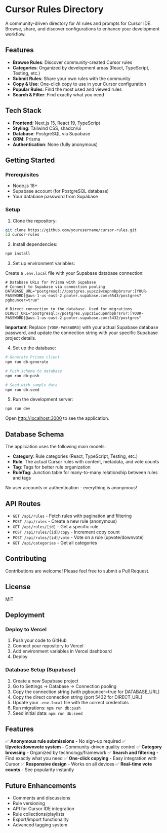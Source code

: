 # Cursor Rules Directory

A community-driven directory for AI rules and prompts for Cursor IDE. Browse, share, and discover configurations to enhance your development workflow.

## Features

- **Browse Rules**: Discover community-created Cursor rules
- **Categories**: Organized by development areas (React, TypeScript, Testing, etc.)
- **Submit Rules**: Share your own rules with the community
- **Copy & Use**: One-click copy to use in your Cursor configuration
- **Popular Rules**: Find the most used and viewed rules
- **Search & Filter**: Find exactly what you need

## Tech Stack

- **Frontend**: Next.js 15, React 19, TypeScript
- **Styling**: Tailwind CSS, shadcn/ui
- **Database**: PostgreSQL via Supabase
- **ORM**: Prisma
- **Authentication**: None (fully anonymous)

## Getting Started

### Prerequisites

- Node.js 18+
- Supabase account (for PostgreSQL database)
- Your database password from Supabase

### Setup

1. Clone the repository:
```bash
git clone https://github.com/yourusername/cursor-rules.git
cd cursor-rules
```

2. Install dependencies:
```bash
npm install
```

3. Set up environment variables:

Create a `.env.local` file with your Supabase database connection:

```env
# Database URLs for Prisma with Supabase
# Connect to Supabase via connection pooling
DATABASE_URL="postgresql://postgres.yupcziwcupnnbpbrsrur:[YOUR-PASSWORD]@aws-1-us-east-2.pooler.supabase.com:6543/postgres?pgbouncer=true"

# Direct connection to the database. Used for migrations
DIRECT_URL="postgresql://postgres.yupcziwcupnnbpbrsrur:[YOUR-PASSWORD]@aws-1-us-east-2.pooler.supabase.com:5432/postgres"
```

**Important**: Replace `[YOUR-PASSWORD]` with your actual Supabase database password, and update the connection string with your specific Supabase project details.

4. Set up the database:

```bash
# Generate Prisma client
npm run db:generate

# Push schema to database
npm run db:push

# Seed with sample data
npm run db:seed
```

5. Run the development server:

```bash
npm run dev
```

Open [http://localhost:3000](http://localhost:3000) to see the application.

## Database Schema

The application uses the following main models:

- **Category**: Rule categories (React, TypeScript, Testing, etc.)
- **Rule**: The actual Cursor rules with content, metadata, and vote counts
- **Tag**: Tags for better rule organization
- **RuleTag**: Junction table for many-to-many relationship between rules and tags

No user accounts or authentication - everything is anonymous!

## API Routes

- `GET /api/rules` - Fetch rules with pagination and filtering
- `POST /api/rules` - Create a new rule (anonymous)
- `GET /api/rules/[id]` - Get a specific rule
- `POST /api/rules/[id]/copy` - Increment copy count
- `POST /api/rules/[id]/vote` - Vote on a rule (upvote/downvote)
- `GET /api/categories` - Get all categories

## Contributing

Contributions are welcome! Please feel free to submit a Pull Request.

## License

MIT

## Deployment

### Deploy to Vercel

1. Push your code to GitHub
2. Connect your repository to Vercel
3. Add environment variables in Vercel dashboard
4. Deploy

### Database Setup (Supabase)

1. Create a new Supabase project
2. Go to Settings → Database → Connection pooling
3. Copy the connection string (with pgbouncer=true for DATABASE_URL)
4. Copy the direct connection string (port 5432 for DIRECT_URL)
5. Update your `.env.local` file with the correct credentials
6. Run migrations: `npm run db:push`
7. Seed initial data: `npm run db:seed`

## Features

✅ **Anonymous rule submissions** - No sign-up required
✅ **Upvote/downvote system** - Community-driven quality control
✅ **Category browsing** - Organized by technology/framework
✅ **Search and filtering** - Find exactly what you need
✅ **One-click copying** - Easy integration with Cursor
✅ **Responsive design** - Works on all devices
✅ **Real-time vote counts** - See popularity instantly

## Future Enhancements

- Comments and discussions
- Rule versioning
- API for Cursor IDE integration
- Rule collections/playlists
- Export/import functionality
- Advanced tagging system